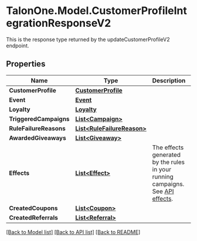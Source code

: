 # TalonOne.Model.CustomerProfileIntegrationResponseV2
This is the response type returned by the updateCustomerProfileV2 endpoint. 
## Properties

Name | Type | Description | Notes
------------ | ------------- | ------------- | -------------
**CustomerProfile** | [**CustomerProfile**](CustomerProfile.md) |  | [optional] 
**Event** | [**Event**](Event.md) |  | [optional] 
**Loyalty** | [**Loyalty**](Loyalty.md) |  | [optional] 
**TriggeredCampaigns** | [**List&lt;Campaign&gt;**](Campaign.md) |  | [optional] 
**RuleFailureReasons** | [**List&lt;RuleFailureReason&gt;**](RuleFailureReason.md) |  | [optional] 
**AwardedGiveaways** | [**List&lt;Giveaway&gt;**](Giveaway.md) |  | [optional] 
**Effects** | [**List&lt;Effect&gt;**](Effect.md) | The effects generated by the rules in your running campaigns. See [API effects](https://docs.talon.one/docs/dev/integration-api/api-effects). | 
**CreatedCoupons** | [**List&lt;Coupon&gt;**](Coupon.md) |  | 
**CreatedReferrals** | [**List&lt;Referral&gt;**](Referral.md) |  | 

[[Back to Model list]](../README.md#documentation-for-models) [[Back to API list]](../README.md#documentation-for-api-endpoints) [[Back to README]](../README.md)

